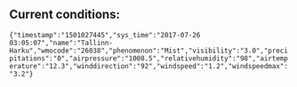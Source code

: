 ## Current conditions: 
 ``` {"timestamp":"1501027445","sys_time":"2017-07-26 03:05:07","name":"Tallinn-Harku","wmocode":"26038","phenomenon":"Mist","visibility":"3.0","precipitations":"0","airpressure":"1008.5","relativehumidity":"98","airtemperature":"12.3","winddirection":"92","windspeed":"1.2","windspeedmax":"3.2"} ```
